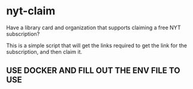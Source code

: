 # nyt-claim

Have a library card and organization that supports claiming a free NYT subscription?

This is a simple script that will get the links required to get the link for the subscription, and then claim it.

## USE DOCKER AND FILL OUT THE ENV FILE TO USE
